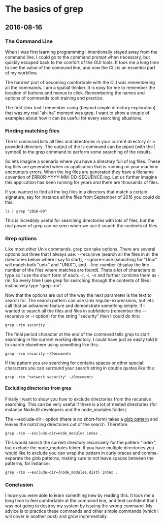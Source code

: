 <div class="postHeading">

# The basics of grep
## 2016-08-16

</div>

### The Command Line

When I was first learning programming I intentionally stayed away from the command line. I could go to the command prompt when necessary, but quickly escaped back to the comfort of the GUI tools. It took me a long time to see the value of the command line, and now the CLI is an essential part of my workflow.

The hardest part of becoming comfortable with the CLI was remembering all the commands. I am a spatial thinker. It is easy for me to remember the location of buttons and menus to click. Remembering the names and options of commands took training and practice.

The first Unix tool I remember using (beyond simple directory exploration) that was my real "ah-ha" moment was grep. I want to show a couple of examples about how it can be useful for every searching situations.

### Finding matching files

The ls command lists all files and directories in your current directory or a provided directory. The output of the ls command can be piped (with the &#124; symbol) to the grep command to perform some searching of the results.

So lets imagine a scenario where you have a directory full of log files. These log files are generated when an application that is running on your machine encounters errors. When the log files are generated they have
a filename covention of ERROR-YYYY-MM-DD-SEQUENCE.log. Let us further imagine this application has been running for years and there are thousands of files.

If you wanted to find all the log files in a directory that match a certain signature, say for instance all the files from September of 2016 you could do this:
<pre><code class="bash">ls | grep "2016-09"</code></pre>

This is incredibly useful for searching directories with lots of files, but the real power of grep can be seen when we use it search the contents of files.

### Grep options

Like most other Unix commands, grep can take options. There are several options but three that I always use: --recursive (search all the files in all the directories below where I say to start), --ignore-case (searching for "Unix" will match both "unix" and "UNIX"), and --line-number (display the line number of the files where matches are found). Thats a lot of characters to type so I use the short form of each: -r, -i, -n and further combine them as -rin. So every time I use grep for searching through the contents of files I instincively type "grep -rin".

Now that the options are out of the way the next parameter is the text to search for. The search pattern can use Unix regular-expressions, but lets call that an advanced feature and demonstrate something simple. If I wanted to search all the files and files in subfolders (remember the --recursive or -r option) for the string "security" then I could do this:

<pre><code class="bash">grep -rin security .</code></pre>

The final period character at the end of the command tells grep to start searching in the current working directory. I could have just as easily told it to search elsewhere using something like this:

<pre><code class="bash">grep -rin security ~/Documents</code></pre>

If the pattern you are searching for contains spaces or other special characters you can surround your
search string in double quotes like this:

<pre><code class="bash">grep -rin "network security" ~/Documents</code></pre>

      
#### Excluding directories from grep
        
Finally I want to show you how to exclude directories from the recursive searching. This can be very useful if there is a lot of nested directories (for instance NodeJS developers and the node_modules folder.)

The --exclude-dir= option (there is no short-form) takes a <a href="http://man7.org/linux/man-pages/man7/glob.7.html">glob pattern</a> and leaves the matching directories out of the search. Therefore:

<pre><code class="bash">grep -rin --exclude-dir=node_modules index .</code></pre>

This would search the current directory recursively for the pattern "index", but exclude the node_modules folder. If you have multiple directories you would like to exclude you can wrap the pattern in curly braces and comma-seperate the glob patterns, making sure to not leave spaces between the patterns, for instance:

<pre><code class="bash">grep -rin --exclude-dir={node_modules,dist} index .</code></pre>

### Conclusion
        
I hope you were able to learn something new by reading this. It took me a long time to feel comfortable at the command line, and feel confident that I was not going to destroy my system by issuing the wrong command.
My advice is to practice these commands and other simple commands (which I will cover in another post) and grow incrementally.